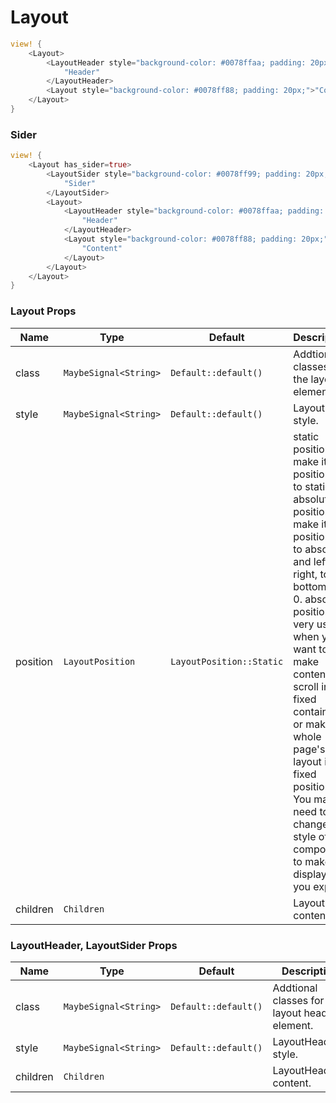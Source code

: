 # Layout

```rust demo
view! {
    <Layout>
        <LayoutHeader style="background-color: #0078ffaa; padding: 20px;">
            "Header"
        </LayoutHeader>
        <Layout style="background-color: #0078ff88; padding: 20px;">"Content"</Layout>
    </Layout>
}
```

### Sider

```rust demo
view! {
    <Layout has_sider=true>
        <LayoutSider style="background-color: #0078ff99; padding: 20px;">
            "Sider"
        </LayoutSider>
        <Layout>
            <LayoutHeader style="background-color: #0078ffaa; padding: 20px;">
                "Header"
            </LayoutHeader>
            <Layout style="background-color: #0078ff88; padding: 20px;">
                "Content"
            </Layout>
        </Layout>
    </Layout>
}
```

### Layout Props

| Name | Type | Default | Description |
| --- | --- | --- | --- |
| class | `MaybeSignal<String>` | `Default::default()` | Addtional classes for the layout element. |
| style | `MaybeSignal<String>` | `Default::default()` | Layout's style. |
| position | `LayoutPosition` | `LayoutPosition::Static` | static position will make it css position set to static. absolute position will make it css position set to absolute and left, right, top, bottom to 0. absolute position is very useful when you want to make content scroll in a fixed container or make the whole page's layout in a fixed position. You may need to change the style of the component to make it display as you expect. |
| children | `Children` |  | Layout's content. |

### LayoutHeader, LayoutSider Props

| Name     | Type                  | Default              | Description                                      |
| -------- | --------------------- | -------------------- | ------------------------------------------------ |
| class    | `MaybeSignal<String>` | `Default::default()` | Addtional classes for the layout header element. |
| style    | `MaybeSignal<String>` | `Default::default()` | LayoutHeader's style.                            |
| children | `Children`            |                      | LayoutHeader's content.                          |
